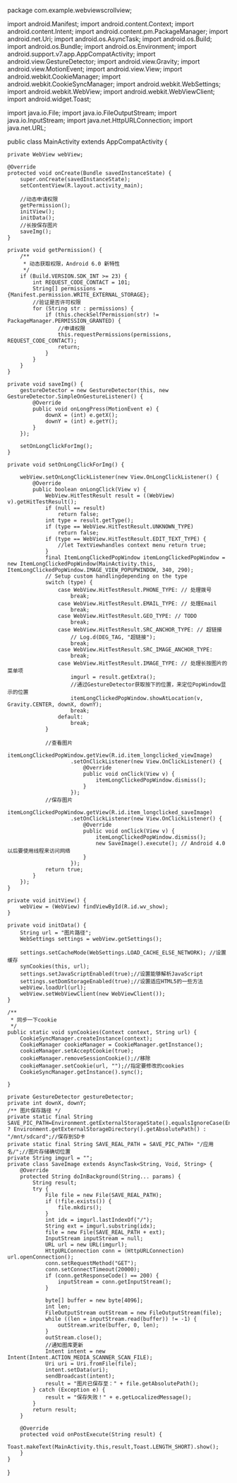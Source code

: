 package com.example.webviewscrollview;

import android.Manifest;
import android.content.Context;
import android.content.Intent;
import android.content.pm.PackageManager;
import android.net.Uri;
import android.os.AsyncTask;
import android.os.Build;
import android.os.Bundle;
import android.os.Environment;
import android.support.v7.app.AppCompatActivity;
import android.view.GestureDetector;
import android.view.Gravity;
import android.view.MotionEvent;
import android.view.View;
import android.webkit.CookieManager;
import android.webkit.CookieSyncManager;
import android.webkit.WebSettings;
import android.webkit.WebView;
import android.webkit.WebViewClient;
import android.widget.Toast;

import java.io.File;
import java.io.FileOutputStream;
import java.io.InputStream;
import java.net.HttpURLConnection;
import java.net.URL;

public class MainActivity extends AppCompatActivity {

    private WebView webView;

    @Override
    protected void onCreate(Bundle savedInstanceState) {
        super.onCreate(savedInstanceState);
        setContentView(R.layout.activity_main);

        //动态申请权限
        getPermission();
        initView();
        initData();
        //长按保存图片
        saveImg();
    }

    private void getPermission() {
        /**
         * 动态获取权限，Android 6.0 新特性
         */
        if (Build.VERSION.SDK_INT >= 23) {
            int REQUEST_CODE_CONTACT = 101;
            String[] permissions = {Manifest.permission.WRITE_EXTERNAL_STORAGE};
            //验证是否许可权限
            for (String str : permissions) {
                if (this.checkSelfPermission(str) != PackageManager.PERMISSION_GRANTED) {
                    //申请权限
                    this.requestPermissions(permissions, REQUEST_CODE_CONTACT);
                    return;
                }
            }
        }
    }

    private void saveImg() {
        gestureDetector = new GestureDetector(this, new GestureDetector.SimpleOnGestureListener() {
            @Override
            public void onLongPress(MotionEvent e) {
                downX = (int) e.getX();
                downY = (int) e.getY();
            }
        });

        setOnLongClickForImg();
    }

    private void setOnLongClickForImg() {

        webView.setOnLongClickListener(new View.OnLongClickListener() {
            @Override
            public boolean onLongClick(View v) {
                WebView.HitTestResult result = ((WebView) v).getHitTestResult();
                if (null == result)
                    return false;
                int type = result.getType();
                if (type == WebView.HitTestResult.UNKNOWN_TYPE)
                    return false;
                if (type == WebView.HitTestResult.EDIT_TEXT_TYPE) {
                    //let TextViewhandles context menu return true;
                }
                final ItemLongClickedPopWindow itemLongClickedPopWindow = new ItemLongClickedPopWindow(MainActivity.this, ItemLongClickedPopWindow.IMAGE_VIEW_POPUPWINDOW, 340, 290);
                // Setup custom handlingdepending on the type
                switch (type) {
                    case WebView.HitTestResult.PHONE_TYPE: // 处理拨号
                        break;
                    case WebView.HitTestResult.EMAIL_TYPE: // 处理Email
                        break;
                    case WebView.HitTestResult.GEO_TYPE: // TODO
                        break;
                    case WebView.HitTestResult.SRC_ANCHOR_TYPE: // 超链接
                        // Log.d(DEG_TAG, "超链接");
                        break;
                    case WebView.HitTestResult.SRC_IMAGE_ANCHOR_TYPE:
                        break;
                    case WebView.HitTestResult.IMAGE_TYPE: // 处理长按图片的菜单项
                        imgurl = result.getExtra();
                        //通过GestureDetector获取按下的位置，来定位PopWindow显示的位置
                        itemLongClickedPopWindow.showAtLocation(v, Gravity.CENTER, downX, downY);
                        break;
                    default:
                        break;
                }

                //查看图片
                itemLongClickedPopWindow.getView(R.id.item_longclicked_viewImage)
                        .setOnClickListener(new View.OnClickListener() {
                            @Override
                            public void onClick(View v) {
                                itemLongClickedPopWindow.dismiss();
                            }
                        });
                //保存图片
                itemLongClickedPopWindow.getView(R.id.item_longclicked_saveImage)
                        .setOnClickListener(new View.OnClickListener() {
                            @Override
                            public void onClick(View v) {
                                itemLongClickedPopWindow.dismiss();
                                new SaveImage().execute(); // Android 4.0以后要使用线程来访问网络
                            }
                        });
                return true;
            }
        });
    }

    private void initView() {
        webView = (WebView) findViewById(R.id.wv_show);
    }

    private void initData() {
        String url = "图片路径";
        WebSettings settings = webView.getSettings();

        settings.setCacheMode(WebSettings.LOAD_CACHE_ELSE_NETWORK); //设置缓存
        synCookies(this, url);
        settings.setJavaScriptEnabled(true);//设置能够解析JavaScript
        settings.setDomStorageEnabled(true);//设置适应HTML5的一些方法
        webView.loadUrl(url);
        webView.setWebViewClient(new WebViewClient());
    }

    /**
     * 同步一下cookie
     */
    public static void synCookies(Context context, String url) {
        CookieSyncManager.createInstance(context);
        CookieManager cookieManager = CookieManager.getInstance();
        cookieManager.setAcceptCookie(true);
        cookieManager.removeSessionCookie();//移除
        cookieManager.setCookie(url, "");//指定要修改的cookies
        CookieSyncManager.getInstance().sync();

    }

    private GestureDetector gestureDetector;
    private int downX, downY;
    /** 图片保存路径 */
    private static final String SAVE_PIC_PATH=Environment.getExternalStorageState().equalsIgnoreCase(Environment.MEDIA_MOUNTED) ? Environment.getExternalStorageDirectory().getAbsolutePath() : "/mnt/sdcard";//保存到SD卡
    private static final String SAVE_REAL_PATH = SAVE_PIC_PATH+ "/应用名/";//图片存储确切位置
    private String imgurl = "";
    private class SaveImage extends AsyncTask<String, Void, String> {
        @Override
        protected String doInBackground(String... params) {
            String result;
            try {
                File file = new File(SAVE_REAL_PATH);
                if (!file.exists()) {
                    file.mkdirs();
                }
                int idx = imgurl.lastIndexOf("/");
                String ext = imgurl.substring(idx);
                file = new File(SAVE_REAL_PATH + ext);
                InputStream inputStream = null;
                URL url = new URL(imgurl);
                HttpURLConnection conn = (HttpURLConnection) url.openConnection();
                conn.setRequestMethod("GET");
                conn.setConnectTimeout(20000);
                if (conn.getResponseCode() == 200) {
                    inputStream = conn.getInputStream();
                }

                byte[] buffer = new byte[4096];
                int len;
                FileOutputStream outStream = new FileOutputStream(file);
                while ((len = inputStream.read(buffer)) != -1) {
                    outStream.write(buffer, 0, len);
                }
                outStream.close();
                //通知图库更新
                Intent intent = new Intent(Intent.ACTION_MEDIA_SCANNER_SCAN_FILE);
                Uri uri = Uri.fromFile(file);
                intent.setData(uri);
                sendBroadcast(intent);
                result = "图片已保存至：" + file.getAbsolutePath();
            } catch (Exception e) {
                result = "保存失败！" + e.getLocalizedMessage();
            }
            return result;
        }

        @Override
        protected void onPostExecute(String result) {
            Toast.makeText(MainActivity.this,result,Toast.LENGTH_SHORT).show();
        }
    }
}
